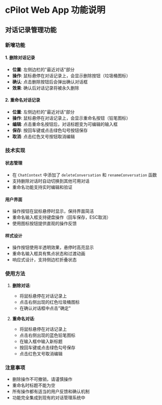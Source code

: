 # cPilot Web App 功能说明

## 对话记录管理功能

### 新增功能

#### 1. 删除对话记录
- **位置**: 左侧边栏的"最近对话"部分
- **操作**: 鼠标悬停在对话记录上，会显示删除按钮（垃圾桶图标）
- **确认**: 点击删除按钮后会弹出确认对话框
- **效果**: 确认后对话记录将被永久删除

#### 2. 重命名对话记录
- **位置**: 左侧边栏的"最近对话"部分
- **操作**: 鼠标悬停在对话记录上，会显示重命名按钮（铅笔图标）
- **编辑**: 点击重命名按钮后，对话标题变为可编辑的输入框
- **保存**: 按回车键或点击绿色勾号按钮保存
- **取消**: 点击红色叉号按钮取消编辑

### 技术实现

#### 状态管理
- 在 `ChatContext` 中添加了 `deleteConversation` 和 `renameConversation` 函数
- 支持删除对话时自动切换到其他可用对话
- 重命名功能支持实时编辑和验证

#### 用户界面
- 操作按钮在鼠标悬停时显示，保持界面简洁
- 重命名输入框支持键盘操作（回车保存，ESC取消）
- 使用图标按钮提供直观的操作反馈

#### 样式设计
- 操作按钮使用半透明效果，悬停时高亮显示
- 重命名输入框具有焦点状态和过渡动画
- 响应式设计，支持侧边栏折叠状态

### 使用方法

1. **删除对话**:
   - 将鼠标悬停在对话记录上
   - 点击右侧出现的红色垃圾桶图标
   - 在确认对话框中点击"确定"

2. **重命名对话**:
   - 将鼠标悬停在对话记录上
   - 点击右侧出现的蓝色铅笔图标
   - 在输入框中输入新标题
   - 按回车键或点击绿色勾号保存
   - 点击红色叉号取消编辑

### 注意事项

- 删除操作不可撤销，请谨慎操作
- 重命名时标题不能为空
- 所有操作都有适当的用户反馈和确认机制
- 功能完全集成到现有的对话管理系统中 